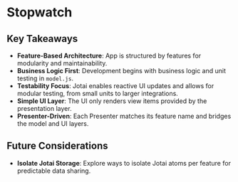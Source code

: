 # Stopwatch

## Key Takeaways

- **Feature-Based Architecture**: App is structured by features for modularity and maintainability.
- **Business Logic First**: Development begins with business logic and unit testing in `model.js`.
- **Testability Focus**: Jotai enables reactive UI updates and allows for modular testing, from small units to larger integrations.
- **Simple UI Layer**: The UI only renders view items provided by the presentation layer.
- **Presenter-Driven**: Each Presenter matches its feature name and bridges the model and UI layers.

## Future Considerations

- **Isolate Jotai Storage**: Explore ways to isolate Jotai atoms per feature for predictable data sharing.
